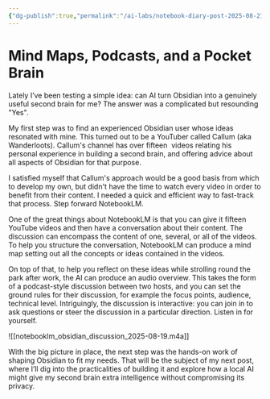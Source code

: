 ```yaml
---
{"dg-publish":true,"permalink":"/ai-labs/notebook-diary-post-2025-08-21/","created":"2025-08-21T17:08:58.416+01:00","updated":"2025-08-21T22:26:21.871+01:00"}
---
```


# Mind Maps, Podcasts, and a Pocket Brain

Lately I’ve been testing a simple idea: can AI turn Obsidian into a genuinely useful second brain for me? The answer was a complicated but resounding "Yes".

My first step was to find an experienced Obsidian user whose ideas resonated with mine. This turned out to be a YouTuber called Callum (aka Wanderloots). Callum's channel has over fifteen  videos relating his personal experience in building a second brain, and offering advice about all aspects of Obsidian for that purpose. 

I satisfied myself that Callum's approach would be a good basis from which to develop my own, but didn't have the time to watch every video in order to benefit from their content. I needed a quick and efficient way to fast-track that process. Step forward NotebookLM.

One of the great things about NotebookLM is that you can give it fifteen YouTube videos and then have a conversation about their content. The discussion can encompass the content of one, several, or all of the videos. To help you structure the conversation, NotebookLM can produce a mind map setting out all the concepts or ideas contained in the videos. 

On top of that, to help you reflect on these ideas while strolling round the park after work, the AI can produce an audio overview. This takes the form of a podcast-style discussion between two hosts, and you can set the ground rules for their discussion, for example the focus points, audience, technical level. Intriguingly, the discussion is interactive: you can join in to ask questions or steer the discussion in a particular direction. Listen in for yourself.

![[notebooklm_obsidian_discussion_2025-08-19.m4a]]

With the big picture in place, the next step was the hands-on work of shaping Obsidian to fit my needs. That will be the subject of my next post, where I’ll dig into the practicalities of building it and explore how a local AI might give my second brain extra intelligence without compromising its privacy.